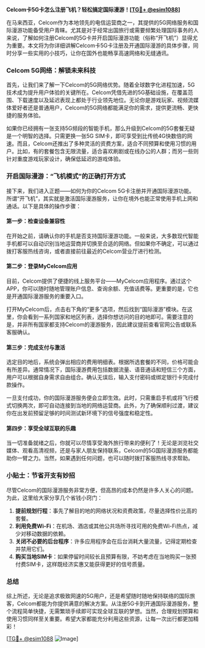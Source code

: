 **Celcom卡5G卡怎么注册飞机？轻松搞定国际漫游！[[TG💪+ @esim1088](https://t.me/s/esim1088)]**

在马来西亚，Celcom作为本地领先的电信运营商之一，其提供的5G网络服务和国际漫游功能备受用户青睐。尤其是对于经常出国旅行或需要频繁处理国际事务的人来说，了解如何注册Celcom的5G卡并开启国际漫游功能（俗称“开飞机”）显得尤为重要。本文将为你详细讲解Celcom卡5G卡注册及开通国际漫游的具体步骤，同时分享一些实用的小技巧，让你在国外也能畅享高速网络和无缝通讯。

### Celcom 5G网络：解锁未来科技

首先，让我们来了解一下Celcom的5G网络优势。随着全球数字化进程加速，5G技术成为提升用户体验的关键所在。Celcom凭借先进的5G基础设施，在覆盖范围、下载速度以及延迟表现上都处于行业领先地位。无论你是游戏玩家、视频流媒体爱好者还是普通用户，Celcom的5G网络都能满足你的需求，提供更流畅、更快捷的服务体验。

如果你已经拥有一张支持5G频段的智能手机，那么升级到Celcom的5G套餐无疑是一个明智的选择。只需更换一张5G SIM卡，即可享受到比传统4G快数倍的网速。而且，Celcom还推出了多种灵活的资费方案，适合不同预算和使用习惯的用户。比如，有的套餐包含无限流量，适合喜欢刷剧或在线办公的人群；而另一些则针对重度游戏玩家设计，确保低延迟的游戏体验。

### 开启国际漫游：“飞机模式”的正确打开方式

接下来，我们进入正题——如何为你的Celcom 5G卡注册并开通国际漫游功能。所谓“开飞机”，其实就是激活国际漫游服务，让你在境外也能正常使用手机上网和通话。以下是具体的操作步骤：

#### 第一步：检查设备兼容性
在开始之前，请确认你的手机是否支持国际漫游功能。一般来说，大多数现代智能手机都可以自动识别当地运营商并切换至合适的网络。但如果你不确定，可以通过拨打客服热线咨询，或者直接前往最近的Celcom营业厅进行检测。

#### 第二步：登录MyCelcom应用
目前，Celcom提供了便捷的线上服务平台——MyCelcom应用程序。通过这个APP，你可以随时随地管理账户信息、查询余额、充值话费等。更重要的是，它也是开通国际漫游服务的重要入口。

打开MyCelcom后，点击右下角的“更多”选项，然后找到“国际漫游”模块。在这里，你会看到一系列国家和地区列表，选择你想访问的目的地即可。需要注意的是，并非所有国家都支持Celcom的漫游服务，因此建议提前查看官网公告或联系客服确认。

#### 第三步：完成支付与激活
选定目的地后，系统会弹出相应的费用明细表。根据所选套餐的不同，价格可能会有所差异。通常情况下，国际漫游费用包括数据流量、语音通话和短信三个方面，用户可以根据自身需求自由组合。确认无误后，输入支付密码或绑定银行卡完成付款操作。

一旦支付成功，你的国际漫游服务便会立即生效。此时，只需重启手机或将飞行模式切换两次，即可自动连接到当地的网络运营商。此外，为了确保顺利过渡，建议你在出发前预留足够的时间测试新环境下的信号强度和稳定性。

#### 第四步：享受全球互联的乐趣
当一切准备就绪之后，你就可以尽情享受海外旅行带来的便利了！无论是浏览社交媒体、观看高清视频，还是与家人朋友保持联系，Celcom的5G国际漫游服务都能助你一臂之力。当然，如果遇到任何问题，也可以随时拨打客服热线寻求帮助。

### 小贴士：节省开支有妙招

尽管Celcom的国际漫游服务非常方便，但高昂的成本仍然是许多人关心的问题。为此，这里给大家分享几个省钱小窍门：

1. **提前规划行程**：事先了解目的地的网络状况和资费政策，尽量选择性价比高的套餐。
2. **利用免费Wi-Fi**：在机场、酒店或其他公共场所寻找可用的免费Wi-Fi热点，减少对移动数据的依赖。
3. **关闭不必要的后台程序**：许多应用程序会在后台消耗大量流量，记得定期检查并禁用它们。
4. **购买当地SIM卡**：如果停留时间较长且预算有限，不妨考虑在当地购买一张预付费SIM卡，这样既经济实惠又能获得更好的信号质量。

### 总结

综上所述，无论是追求极致网速的5G用户，还是希望随时随地保持联络的国际旅客，Celcom都能为你提供满意的解决方案。从注册5G卡到开通国际漫游服务，整个流程简单快捷，无需繁琐手续即可实现全球互联的梦想。当然，合理规划预算和使用习惯同样至关重要。希望大家都能充分利用这些资源，让每一次出行都更加精彩！

[[TG💪+ @esim1088](https://t.me/s/esim1088) ![Image](https://i.postimg.cc/4NQfJmqS/Snipaste-2025-05-13-00-14-12.png)]